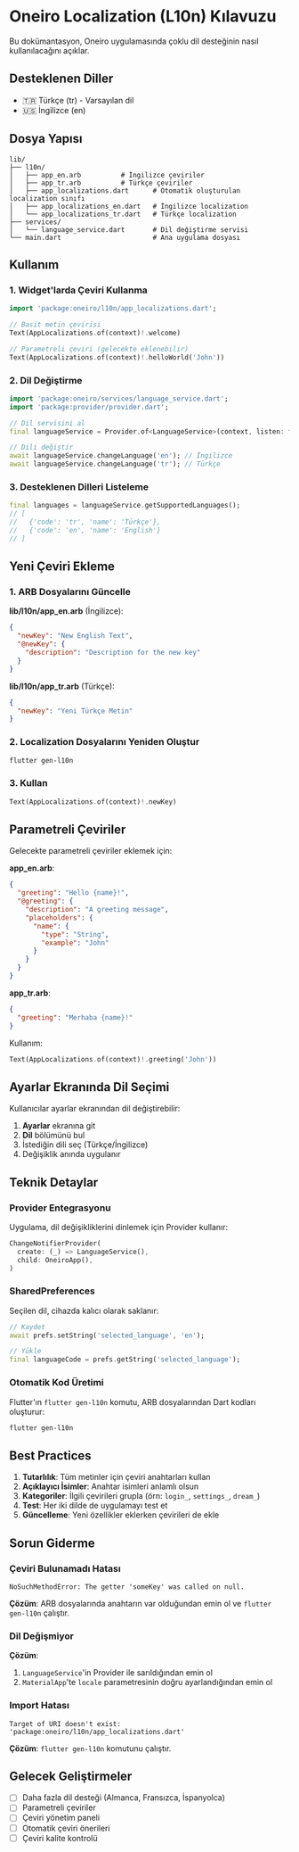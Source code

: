 # Oneiro Localization (L10n) Kılavuzu

Bu dokümantasyon, Oneiro uygulamasında çoklu dil desteğinin nasıl kullanılacağını açıklar.

## Desteklenen Diller

- 🇹🇷 Türkçe (tr) - Varsayılan dil
- 🇺🇸 İngilizce (en)

## Dosya Yapısı

```
lib/
├── l10n/
│   ├── app_en.arb          # İngilizce çeviriler
│   ├── app_tr.arb          # Türkçe çeviriler
│   ├── app_localizations.dart      # Otomatik oluşturulan localization sınıfı
│   ├── app_localizations_en.dart   # İngilizce localization
│   └── app_localizations_tr.dart   # Türkçe localization
├── services/
│   └── language_service.dart       # Dil değiştirme servisi
└── main.dart                       # Ana uygulama dosyası
```

## Kullanım

### 1. Widget'larda Çeviri Kullanma

```dart
import 'package:oneiro/l10n/app_localizations.dart';

// Basit metin çevirisi
Text(AppLocalizations.of(context)!.welcome)

// Parametreli çeviri (gelecekte eklenebilir)
Text(AppLocalizations.of(context)!.helloWorld('John'))
```

### 2. Dil Değiştirme

```dart
import 'package:oneiro/services/language_service.dart';
import 'package:provider/provider.dart';

// Dil servisini al
final languageService = Provider.of<LanguageService>(context, listen: false);

// Dili değiştir
await languageService.changeLanguage('en'); // İngilizce
await languageService.changeLanguage('tr'); // Türkçe
```

### 3. Desteklenen Dilleri Listeleme

```dart
final languages = languageService.getSupportedLanguages();
// [
//   {'code': 'tr', 'name': 'Türkçe'},
//   {'code': 'en', 'name': 'English'}
// ]
```

## Yeni Çeviri Ekleme

### 1. ARB Dosyalarını Güncelle

**lib/l10n/app_en.arb** (İngilizce):
```json
{
  "newKey": "New English Text",
  "@newKey": {
    "description": "Description for the new key"
  }
}
```

**lib/l10n/app_tr.arb** (Türkçe):
```json
{
  "newKey": "Yeni Türkçe Metin"
}
```

### 2. Localization Dosyalarını Yeniden Oluştur

```bash
flutter gen-l10n
```

### 3. Kullan

```dart
Text(AppLocalizations.of(context)!.newKey)
```

## Parametreli Çeviriler

Gelecekte parametreli çeviriler eklemek için:

**app_en.arb**:
```json
{
  "greeting": "Hello {name}!",
  "@greeting": {
    "description": "A greeting message",
    "placeholders": {
      "name": {
        "type": "String",
        "example": "John"
      }
    }
  }
}
```

**app_tr.arb**:
```json
{
  "greeting": "Merhaba {name}!"
}
```

Kullanım:
```dart
Text(AppLocalizations.of(context)!.greeting('John'))
```

## Ayarlar Ekranında Dil Seçimi

Kullanıcılar ayarlar ekranından dil değiştirebilir:

1. **Ayarlar** ekranına git
2. **Dil** bölümünü bul
3. İstediğin dili seç (Türkçe/İngilizce)
4. Değişiklik anında uygulanır

## Teknik Detaylar

### Provider Entegrasyonu

Uygulama, dil değişikliklerini dinlemek için Provider kullanır:

```dart
ChangeNotifierProvider(
  create: (_) => LanguageService(),
  child: OneiroApp(),
)
```

### SharedPreferences

Seçilen dil, cihazda kalıcı olarak saklanır:

```dart
// Kaydet
await prefs.setString('selected_language', 'en');

// Yükle
final languageCode = prefs.getString('selected_language');
```

### Otomatik Kod Üretimi

Flutter'ın `flutter gen-l10n` komutu, ARB dosyalarından Dart kodları oluşturur:

```bash
flutter gen-l10n
```

## Best Practices

1. **Tutarlılık**: Tüm metinler için çeviri anahtarları kullan
2. **Açıklayıcı İsimler**: Anahtar isimleri anlamlı olsun
3. **Kategoriler**: İlgili çevirileri grupla (örn: `login_`, `settings_`, `dream_`)
4. **Test**: Her iki dilde de uygulamayı test et
5. **Güncelleme**: Yeni özellikler eklerken çevirileri de ekle

## Sorun Giderme

### Çeviri Bulunamadı Hatası

```
NoSuchMethodError: The getter 'someKey' was called on null.
```

**Çözüm**: ARB dosyalarında anahtarın var olduğundan emin ol ve `flutter gen-l10n` çalıştır.

### Dil Değişmiyor

**Çözüm**: 
1. `LanguageService`'in Provider ile sarıldığından emin ol
2. `MaterialApp`'te `locale` parametresinin doğru ayarlandığından emin ol

### Import Hatası

```
Target of URI doesn't exist: 'package:oneiro/l10n/app_localizations.dart'
```

**Çözüm**: `flutter gen-l10n` komutunu çalıştır.

## Gelecek Geliştirmeler

- [ ] Daha fazla dil desteği (Almanca, Fransızca, İspanyolca)
- [ ] Parametreli çeviriler
- [ ] Çeviri yönetim paneli
- [ ] Otomatik çeviri önerileri
- [ ] Çeviri kalite kontrolü
